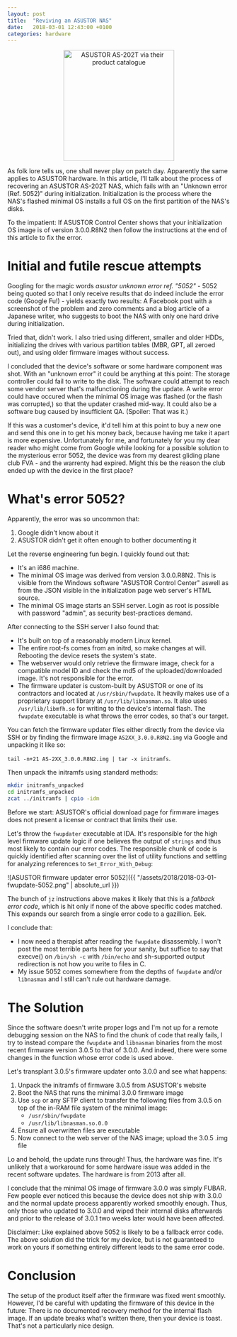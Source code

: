 ```yaml
---
layout: post
title:  "Reviving an ASUSTOR NAS"
date:   2018-03-01 12:43:00 +0100
categories: hardware
---
```


<div style="text-align:center;"><image src="{{ "/assets/2018/2018-03-01-asustor-as202t.png" | absolute_url }}" alt="ASUSTOR AS-202T via their product catalogue" height="250"/></div>

As folk lore tells us, one shall never play on patch day. Apparently the same applies to ASUSTOR
hardware. In this article, I'll talk about the process of recovering an ASUSTOR AS-202T NAS, which
fails with an "Unknown error (Ref. 5052)" during initialization. Initialization is the process
where the NAS's flashed minimal OS installs a full OS on the first partition of the NAS's disks.

To the impatient: If ASUSTOR Control Center shows that your initialization OS image is of version
3.0.0.R8N2 then follow the instructions at the end of this article to fix the error.

# Initial and futile rescue attempts

Googling for the magic words *asustor unknown error ref. "5052"* - 5052 being quoted so that I only
receive results that do indeed include the error code (Google Fu!) - yields exactly two results: A
Facebook post with a screenshot of the problem and zero comments and a blog article of a Japanese
writer, who suggests to boot the NAS with only one hard drive during initialization.

Tried that, didn't work. I also tried using different, smaller and older HDDs, initializing the
drives with various partition tables (MBR, GPT, all zeroed out), and using older firmware images
without success.

I concluded that the device's software or some hardware component was shot. With an "unknown error"
it could be anything at this point: The storage controller could fail to write to the disk. The
software could attempt to reach some vendor server that's malfunctioning during the update. A write
error could have occured when the minimal OS image was flashed (or the flash was corrupted,) so that
the updater crashed mid-way. It could also be a software bug caused by insufficient QA. (Spoiler:
That was it.)

If this was a customer's device, it'd tell him at this point to buy a new one and send this one in
to get his money back, because having me take it apart is more expensive. Unfortunately for me, and
fortunately for you my dear reader who might come from Google while looking for a possible solution
to the mysterious error 5052, the device was from my dearest gliding plane club FVA - and the
warrenty had expired. Might this be the reason the club ended up with the device in the first place?

# What's error 5052?

Apparently, the error was so uncommon that:

1. Google didn't know about it
2. ASUSTOR didn't get it often enough to bother documenting it

Let the reverse engineering fun begin. I quickly found out that:

* It's an i686 machine.
* The minimal OS image was derived from version 3.0.0.R8N2. This is visible from the Windows
  software "ASUSTOR Control Center" aswell as from the JSON visible in the initialization page web
  server's HTML source.
* The minimal OS image starts an SSH server. Login as root is possible with password "admin", as
  security best-practices demand.

After connecting to the SSH server I also found that:

* It's built on top of a reasonably modern Linux kernel.
* The entire root-fs comes from an initrd, so make changes at will. Rebooting the device resets the
  system's state.
* The webserver would only retrieve the firmware image, check for a compatible model ID and check
  the md5 of the uploaded/downloaded image. It's not responsible for the error.
* The firmware updater is custom-built by ASUSTOR or one of its contractors and located at
  `/usr/sbin/fwupdate`. It heavily makes use of a proprietary support library at
  `/usr/lib/libnasman.so`. It also uses `/usr/lib/libmfh.so` for writing to the device's internal
  flash. The `fwupdate` executable is what throws the error codes, so that's our target.

You can fetch the firmware updater files either directly from the device via SSH or by finding the
firmware image `AS2XX_3.0.0.R8N2.img` via Google and unpacking it like so:

`tail -n+21 AS-2XX_3.0.0.R8N2.img | tar -x initramfs`.

Then unpack the initramfs using standard methods:

```sh
mkdir initramfs_unpacked
cd initramfs_unpacked
zcat ../initramfs | cpio -idm
```

Before we start: ASUSTOR's official download page for firmware images does not present a license or
contract that limits their use.

Let's throw the `fwupdater` executable at IDA. It's responsible for the high level firmware update
logic if one believes the output of `strings` and thus most likely to contain our error codes. The
responsible chunk of code is quickly identified after scanning over the list of utility functions
and settling for analyzing references to `Set_Error_With_Debug`:

![ASUSTOR firmware updater error 5052]({{ "/assets/2018/2018-03-01-fwupdate-5052.png" | absolute_url }})

The bunch of `jz` instructions above makes it likely that this is a *fallback error code*, which is
hit only if none of the above specific codes matched. This expands our search from a single error
code to a gazillion. Eek.

I conclude that:

* I now need a therapist after reading the `fwupdate` disassembly. I won't post the most terrible
  parts here for your sanity, but suffice to say that execve() on `/bin/sh -c` with `/bin/echo` and
  sh-supported output redirection is not how you write to files in C.
* My issue 5052 comes somewhere from the depths of `fwupdate` and/or `libnasman` and I still can't
  rule out hardware damage.

# The Solution

Since the software doesn't write proper logs and I'm not up for a remote debugging session on the
NAS to find the chunk of code that really fails, I try to instead compare the `fwupdate` and
`libnasman` binaries from the most recent firmware version 3.0.5 to that of 3.0.0. And indeed,
there were some changes in the function whose error code is used above.

Let's transplant 3.0.5's firmware updater onto 3.0.0 and see what happens:

1. Unpack the initramfs of firmware 3.0.5 from ASUSTOR's website
2. Boot the NAS that runs the minimal 3.0.0 firmware image
3. Use `scp` or any SFTP client to transfer the following files from 3.0.5 on top of the in-RAM file
   system of the minimal image:
    * `/usr/sbin/fwupdate`
    * `/usr/lib/libnasman.so.0.0`
4. Ensure all overwritten files are executable
5. Now connect to the web server of the NAS image; upload the 3.0.5 .img file

Lo and behold, the update runs through! Thus, the hardware was fine. It's unlikely that a workaround
for some hardware issue was added in the recent software updates. The hardware is from 2013 after
all.

I conclude that the minimal OS image of firmware 3.0.0 was simply FUBAR. Few people ever noticed
this because the device does not ship with 3.0.0 and the normal update process apparently worked
smoothly enough. Thus, only those who updated to 3.0.0 and wiped their internal disks afterwards
and prior to the release of 3.0.1 two weeks later would have been affected.

Disclaimer: Like explained above 5052 is likely to be a fallback error code. The above solution did
the trick for my device, but is not guaranteed to work on yours if something entirely different
leads to the same error code.

# Conclusion

The setup of the product itself after the firmware was fixed went smoothly. However, I'd be careful
with updating the firmware of this device in the future: There is no documented recovery method for
the internal flash image. If an update breaks what's written there, then your device is toast.
That's not a particularly nice design.
